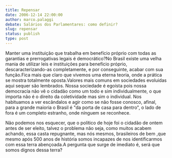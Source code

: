 ```yaml
---
title: Repensar
date: 2006-12-14 22:00:00
author: marco.palaggi
debate: Salários dos Parlamentares: como definir?
slug: repensar
status: publish 
type: post
---
```


Manter uma instituição que trabalha em benefício próprio com todas as garantias e prerrogativas legais é democrático?No Brasil existe uma velha mania de utilizar leis e instituições para benefício próprio, descaracterizando-as completamente, e por conseguinte, acabar com sua função.Fica mais que claro que vivemos uma eterna teoria, onde a prática se mostra totalmente oposta.Valores mais comuns em sociedades evoluidas aqui sequer são lembrados. Nossa sociedade é egoísta pois nossa democracía não vê o cidadão como um todo e sim individualmente, o que importa não é o direito da coletividade mas sim o individual. Nos habituamos a ver escândalos e agir como se não fosse conosco, afinal, para a grande maioria o Brasil é "da porta de casa para dentro", o lado de fora é um completo estranho, onde nínguem se reconhece.  

Não podemos nos esquecer, que o político de hoje foi o cidadão de ontem antes de ser eleito, talvez o problema não seja, como muitos acabem achando, essa casta repugnante, mas nós mesmos, brasileiros de bem ,que mesmo após 500 anos de história somos incapazes de nos identificarmos com essa terra abençoada.A pergunta que surge de imediato é, será que somos dignos dessa terra?
